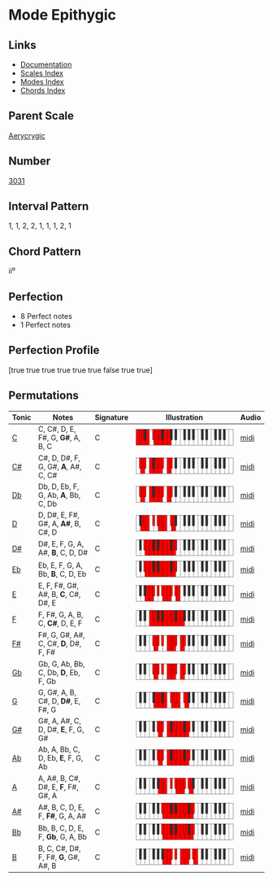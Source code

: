 # Mode Epithygic

## Links

- [Documentation](README.md)
- [Scales Index](Scales.md)
- [Modes Index](Modes.md)
- [Chords Index](Chords.md)

## Parent Scale

[Aerycrygic](ScaleAerycrygic.md)

## Number

[3031](https://ianring.com/musictheory/scales/3031)

## Interval Pattern

1, 1, 2, 2, 1, 1, 1, 2, 1

## Chord Pattern

ii⁰

## Perfection

- 8 Perfect notes
- 1 Perfect notes

## Perfection Profile

[true true true true true true false true true]

## Permutations

| Tonic | Notes | Signature | Illustration | Audio |
|-------|-------|-----------|--------------|-------|
| [C](ModeCNaturalEpithygic.md) | C, C#, D, E, F#, G, **G#**, A, B, C | C | ![CNaturalEpithygic](ModeCNaturalEpithygic.png) | [midi](https://github.com/edipermadi/music/blob/main/docs/ModeCNaturalEpithygic.mid?raw=true) |
| [C#](ModeCSharpEpithygic.md) | C#, D, D#, F, G, G#, **A**, A#, C, C# | C | ![CSharpEpithygic](ModeCSharpEpithygic.png) | [midi](https://github.com/edipermadi/music/blob/main/docs/ModeCSharpEpithygic.mid?raw=true) |
| [Db](ModeDFlatEpithygic.md) | Db, D, Eb, F, G, Ab, **A**, Bb, C, Db | C | ![DFlatEpithygic](ModeDFlatEpithygic.png) | [midi](https://github.com/edipermadi/music/blob/main/docs/ModeDFlatEpithygic.mid?raw=true) |
| [D](ModeDNaturalEpithygic.md) | D, D#, E, F#, G#, A, **A#**, B, C#, D | C | ![DNaturalEpithygic](ModeDNaturalEpithygic.png) | [midi](https://github.com/edipermadi/music/blob/main/docs/ModeDNaturalEpithygic.mid?raw=true) |
| [D#](ModeDSharpEpithygic.md) | D#, E, F, G, A, A#, **B**, C, D, D# | C | ![DSharpEpithygic](ModeDSharpEpithygic.png) | [midi](https://github.com/edipermadi/music/blob/main/docs/ModeDSharpEpithygic.mid?raw=true) |
| [Eb](ModeEFlatEpithygic.md) | Eb, E, F, G, A, Bb, **B**, C, D, Eb | C | ![EFlatEpithygic](ModeEFlatEpithygic.png) | [midi](https://github.com/edipermadi/music/blob/main/docs/ModeEFlatEpithygic.mid?raw=true) |
| [E](ModeENaturalEpithygic.md) | E, F, F#, G#, A#, B, **C**, C#, D#, E | C | ![ENaturalEpithygic](ModeENaturalEpithygic.png) | [midi](https://github.com/edipermadi/music/blob/main/docs/ModeENaturalEpithygic.mid?raw=true) |
| [F](ModeFNaturalEpithygic.md) | F, F#, G, A, B, C, **C#**, D, E, F | C | ![FNaturalEpithygic](ModeFNaturalEpithygic.png) | [midi](https://github.com/edipermadi/music/blob/main/docs/ModeFNaturalEpithygic.mid?raw=true) |
| [F#](ModeFSharpEpithygic.md) | F#, G, G#, A#, C, C#, **D**, D#, F, F# | C | ![FSharpEpithygic](ModeFSharpEpithygic.png) | [midi](https://github.com/edipermadi/music/blob/main/docs/ModeFSharpEpithygic.mid?raw=true) |
| [Gb](ModeGFlatEpithygic.md) | Gb, G, Ab, Bb, C, Db, **D**, Eb, F, Gb | C | ![GFlatEpithygic](ModeGFlatEpithygic.png) | [midi](https://github.com/edipermadi/music/blob/main/docs/ModeGFlatEpithygic.mid?raw=true) |
| [G](ModeGNaturalEpithygic.md) | G, G#, A, B, C#, D, **D#**, E, F#, G | C | ![GNaturalEpithygic](ModeGNaturalEpithygic.png) | [midi](https://github.com/edipermadi/music/blob/main/docs/ModeGNaturalEpithygic.mid?raw=true) |
| [G#](ModeGSharpEpithygic.md) | G#, A, A#, C, D, D#, **E**, F, G, G# | C | ![GSharpEpithygic](ModeGSharpEpithygic.png) | [midi](https://github.com/edipermadi/music/blob/main/docs/ModeGSharpEpithygic.mid?raw=true) |
| [Ab](ModeAFlatEpithygic.md) | Ab, A, Bb, C, D, Eb, **E**, F, G, Ab | C | ![AFlatEpithygic](ModeAFlatEpithygic.png) | [midi](https://github.com/edipermadi/music/blob/main/docs/ModeAFlatEpithygic.mid?raw=true) |
| [A](ModeANaturalEpithygic.md) | A, A#, B, C#, D#, E, **F**, F#, G#, A | C | ![ANaturalEpithygic](ModeANaturalEpithygic.png) | [midi](https://github.com/edipermadi/music/blob/main/docs/ModeANaturalEpithygic.mid?raw=true) |
| [A#](ModeASharpEpithygic.md) | A#, B, C, D, E, F, **F#**, G, A, A# | C | ![ASharpEpithygic](ModeASharpEpithygic.png) | [midi](https://github.com/edipermadi/music/blob/main/docs/ModeASharpEpithygic.mid?raw=true) |
| [Bb](ModeBFlatEpithygic.md) | Bb, B, C, D, E, F, **Gb**, G, A, Bb | C | ![BFlatEpithygic](ModeBFlatEpithygic.png) | [midi](https://github.com/edipermadi/music/blob/main/docs/ModeBFlatEpithygic.mid?raw=true) |
| [B](ModeBNaturalEpithygic.md) | B, C, C#, D#, F, F#, **G**, G#, A#, B | C | ![BNaturalEpithygic](ModeBNaturalEpithygic.png) | [midi](https://github.com/edipermadi/music/blob/main/docs/ModeBNaturalEpithygic.mid?raw=true) |
